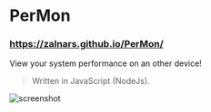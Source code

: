 # PerMon
### https://zalnars.github.io/PerMon/

View your system performance on an other device!

> Written in JavaScript (NodeJs).

![screenshot](https://user-images.githubusercontent.com/53659756/142761350-123b5ecf-75e1-4846-a97e-6ce620c3a22f.png)
